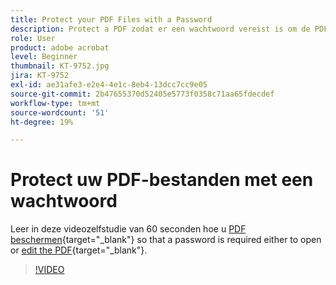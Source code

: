```yaml
---
title: Protect your PDF Files with a Password
description: Protect a PDF zodat er een wachtwoord vereist is om de PDF te openen of te bewerken
role: User
product: adobe acrobat
level: Beginner
thumbnail: KT-9752.jpg
jira: KT-9752
exl-id: ae31afe3-e2e4-4e1c-8eb4-13dcc7cc9e05
source-git-commit: 2b47655370d52405e5773f0358c71aa65fdecdef
workflow-type: tm+mt
source-wordcount: '51'
ht-degree: 19%

---
```


# Protect uw PDF-bestanden met een wachtwoord

Leer in deze videozelfstudie van 60 seconden hoe u [PDF beschermen](https://www.adobe.com/nl/acrobat/online/password-protect-pdf.html){target="_blank"} so that a password is required either to open or [edit the PDF](https://www.adobe.com/nl/acrobat/online/pdf-editor.html){target="_blank"}.

>[!VIDEO](https://video.tv.adobe.com/v/340075?quality=12&learn=on&hidetitle=true)
